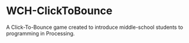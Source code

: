 WCH-ClickToBounce
=================
A Click-To-Bounce game created to introduce middle-school students to programming in Processing.
